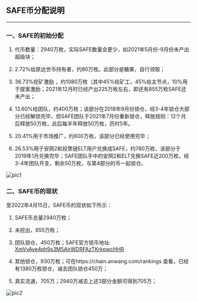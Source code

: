 ## SAFE币分配说明
---
### 一、SAFE的初始分配
1. 代币数量：2940万枚，实际SAFE数量会更少，如2021年5月份-9月份未产出超级块；

2. 2.72%给原达世币持有者，约80万枚。此部分是糖果，自行领取；

3. 36.73%挖矿激励 ，约1080万枚（其中45%给矿工，45%给主节点，10%用于提案激励；2021年12月时已经产出225万枚左右，即还有855万枚SAFE还未产出；

4. 13.60%给团队，约400万枚；该部分在2018年9月份锁仓，经3-4年锁仓大部分已经解锁完毕，但SAFE团队于2021年7月份重新锁仓，释放规则：12个月后释放50万枚，此后每半年释放50万枚，历时5年。

5. 20.41%用于市场推广，约600万枚，该部分已经使用完毕；

6. 26.53%用于安网2和投票链ELT用户兑换成SAFE，约780万枚，该部分于2019年1月兑换完毕；SAFE团队手中的安网2和ELT兑换SAFE近200万枚，经3-4年团队开支，剩余50万枚，与第4部分的币一起锁仓。

![pic1](https://github.com/SAFE-anwang/safe/blob/master/safe-docs/img/pic1.png)

### 二、SAFE币的现状
至2022年4月15日，SAFE币的现状如下所示：

1.  SAFE币总量2940万枚；

2. 未挖出，855万枚；

3. 团队锁仓，450万枚；SAFE官方锁币地址: [XmVvAye4ph9s3M5AjrWDRFAzTKrkpwcHHR](https://chain.anwang.com/address/XmVvAye4ph9s3M5AjrWDRFAzTKrkpwcHHR)

4. 其他锁仓，930万枚；可在https://chain.anwang.com/rankings 查看，已经有1380万枚锁仓，减去团队锁仓450万；

5. 真实流通，705万；2940万减去上述3部分金额可得到705万；

![pic2](https://github.com/SAFE-anwang/safe/blob/master/safe-docs/img/pic2.png)











